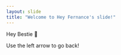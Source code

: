 ```yaml
---
layout: slide
title: "Welcome to Hey Fernance's slide!"
---
```

Hey Bestie :tada:

Use the left arrow to go back!
